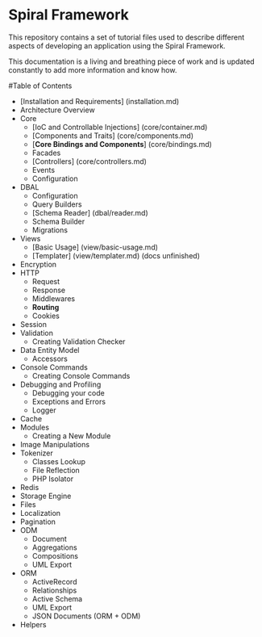 # Spiral Framework
This repository contains a set of tutorial files used to describe different aspects of developing an application using the Spiral Framework.

This documentation is a living and breathing piece of work and is updated constantly to add more information and know how.

#Table of Contents
* [Installation and Requirements] (installation.md)
* Architecture Overview
* Core
  * [IoC and Controllable Injections] (core/container.md)
  * [Components and Traits] (core/components.md)
  * [**Core Bindings and Components**] (core/bindings.md)
  * Facades
  * [Controllers] (core/controllers.md)
  * Events
  * Configuration
* DBAL
  * Configuration
  * Query Builders
  * [Schema Reader] (dbal/reader.md)
  * Schema Builder
  * Migrations
* Views
  * [Basic Usage] (view/basic-usage.md)
  * [Templater] (view/templater.md) (docs unfinished)
* Encryption
* HTTP
  * Request
  * Response
  * Middlewares
  * **Routing**
  * Cookies
* Session
* Validation
  * Creating Validation Checker
* Data Entity Model
  * Accessors
* Console Commands
  * Creating Console Commands
* Debugging and Profiling
  * Debugging your code
  * Exceptions and Errors
  * Logger
* Cache
* Modules
  * Creating a New Module
* Image Manipulations
* Tokenizer
  * Classes Lookup
  * File Reflection
  * PHP Isolator
* Redis
* Storage Engine
* Files
* Localization
* Pagination
* ODM
  * Document
  * Aggregations
  * Compositions
  * UML Export
* ORM
  * ActiveRecord
  * Relationships
  * Active Schema
  * UML Export
  * JSON Documents (ORM + ODM)
* Helpers
